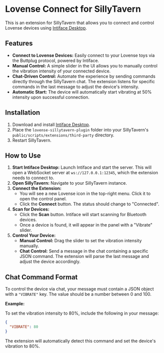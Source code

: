 # Lovense Connect for SillyTavern

This is an extension for SillyTavern that allows you to connect and control Lovense devices using [Intiface Desktop](https://intiface.com/).

## Features

*   **Connect to Lovense Devices:** Easily connect to your Lovense toys via the Buttplug protocol, powered by Intiface.
*   **Manual Control:** A simple slider in the UI allows you to manually control the vibration intensity of your connected device.
*   **Chat-Driven Control:** Automate the experience by sending commands directly through the SillyTavern chat. The extension listens for specific commands in the last message to adjust the device's intensity.
*   **Automatic Start:** The device will automatically start vibrating at 50% intensity upon successful connection.

## Installation

1.  Download and install [Intiface Desktop](https://intiface.com/).
2.  Place the `lovense-sillytavern-plugin` folder into your SillyTavern's `public/scripts/extensions/third-party` directory.
3.  Restart SillyTavern.

## How to Use

1.  **Start Intiface Desktop:** Launch Intiface and start the server. This will open a WebSocket server at `ws://127.0.0.1:12345`, which the extension needs to connect to.
2.  **Open SillyTavern:** Navigate to your SillyTavern instance.
3.  **Connect the Extension:**
    *   You will see a new Lovense icon in the top-right menu. Click it to open the control panel.
    *   Click the **Connect** button. The status should change to "Connected".
4.  **Scan for Devices:**
    *   Click the **Scan** button. Intiface will start scanning for Bluetooth devices.
    *   Once a device is found, it will appear in the panel with a "Vibrate" slider.
5.  **Control Your Device:**
    *   **Manual Control:** Drag the slider to set the vibration intensity manually.
    *   **Chat Control:** Send a message in the chat containing a specific JSON command. The extension will parse the last message and adjust the device accordingly.

## Chat Command Format

To control the device via chat, your message must contain a JSON object with a `"VIBRATE"` key. The value should be a number between 0 and 100.

**Example:**

To set the vibration intensity to 80%, include the following in your message:

```json
{
  "VIBRATE": 80
}
```

The extension will automatically detect this command and set the device's vibration to 80%.

